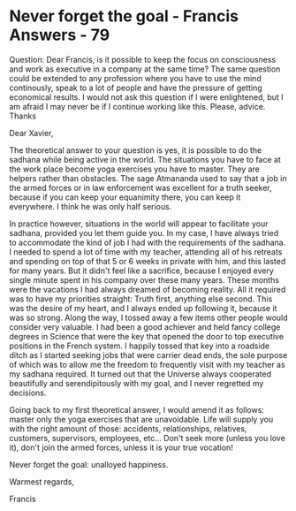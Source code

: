 # Never forget the goal - Francis Answers - 79

Question: Dear Francis, is it possible to keep the focus on consciousness and work as executive in a company at the same time? The same question could be extended to any profession where you have to use the mind continously, speak to a lot of people and have the pressure of getting economical results. I would not ask this question if I were enlightened, but I am afraid I may never be if I continue working like this. Please, advice. Thanks

Dear Xavier,

The theoretical answer to your question is yes, it is possible to do the sadhana while being active in the world. The situations you have to face at the work place become yoga exercises you have to master. They are helpers rather than obstacles. The sage Atmananda used to say that a job in the armed forces or in law enforcement was excellent for a truth seeker, because if you can keep your equanimity there, you can keep it everywhere. I think he was only half serious.

In practice however, situations in the world will appear to facilitate your sadhana, provided you let them guide you. In my case, I have always tried to accommodate the kind of job I had with the requirements of the sadhana. I needed to spend a lot of time with my teacher, attending all of his retreats and spending on top of that 5 or 6 weeks in private with him, and this lasted for many years. But it didn't feel like a sacrifice, because I enjoyed every single minute spent in his company over these many years. These months were the vacations I had always dreamed of becoming reality. All it required was to have my priorities straight: Truth first, anything else second. This was the desire of my heart, and I always ended up following it, because it was so strong. Along the way, I tossed away a few items other people would consider very valuable. I had been a good achiever and held fancy college degrees in Science that were the key that opened the door to top executive positions in the French system. I happily tossed that key into a roadside ditch as I started seeking jobs that were carrier dead ends, the sole purpose of which was to allow me the freedom to frequently visit with my teacher as my sadhana required. It turned out that the Universe always cooperated beautifully and serendipitously with my goal, and I never regretted my decisions.

Going back to my first theoretical answer, I would amend it as follows: master only the yoga exercises that are unavoidable. Life will supply you with the right amount of those: accidents, relationships, relatives, customers, supervisors, employees, etc&hellip; Don't seek more (unless you love it), don't join the armed forces, unless it is your true vocation!

Never forget the goal: unalloyed happiness.

Warmest regards,

Francis

